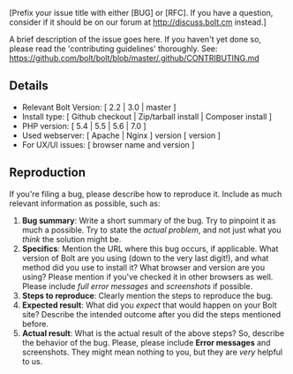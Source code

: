 [Prefix your issue title with either [BUG] or [RFC]. If you have a question,
consider if it should be on our forum at http://discuss.bolt.cm instead.]

A brief description of the issue goes here. If you haven't yet done so, please
read the 'contributing guidelines' thoroughly. See:
https://github.com/bolt/bolt/blob/master/.github/CONTRIBUTING.md


Details
-------

 - Relevant Bolt Version: [ 2.2 | 3.0 | master ]
 - Install type: [ Github checkout | Zip/tarball install | Composer install ]
 - PHP version: [ 5.4 | 5.5 | 5.6 | 7.0 ]
 - Used webserver: [ Apache | Nginx ] version [ version ]
 - For UX/UI issues: [ browser name and version ]


Reproduction
------------

If you're filing a bug, please describe how to reproduce it. Include as much
relevant information as possible, such as:

 1. **Bug summary**: Write a short summary of the bug. Try to pinpoint it as
    much a possible. Try to state the _actual problem_, and not just what you
    _think_ the solution might be.
 2. **Specifics**: Mention the URL where this bug occurs, if applicable. What
    version of Bolt are you using (down to the very last digit!), and what
    method did you use to install it? What browser and version are you using?
    Please mention if you've checked it in other browsers as well. Please
    include *full error messages* and *screenshots* if possible.
 3. **Steps to reproduce**: Clearly mention the steps to reproduce the bug.
 4. **Expected result**: What did you _expect_ that would happen on your Bolt
    site? Describe the intended outcome after you did the steps mentioned
    before.
 5. **Actual result**: What is the actual result of the above steps? So,
    describe the behavior of the bug. Please, please include **Error messages**
    and screenshots. They might mean nothing to you, but they are _very_ helpful
    to us.